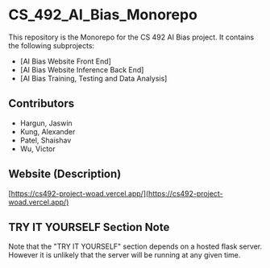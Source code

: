 # CS_492_AI_Bias_Monorepo

This repository is the Monorepo for the CS 492 AI Bias project. It contains the following subprojects:

- [AI Bias Website Front End]
- [AI Bias Website Inference Back End]
- [AI Bias Training, Testing and Data Analysis]

## Contributors

- Hargun, Jaswin
- Kung, Alexander
- Patel, Shaishav
- Wu, Victor

## Website (Description)

[https://cs492-project-woad.vercel.app/](https://cs492-project-woad.vercel.app/)

## TRY IT YOURSELF Section Note

Note that the "TRY IT YOURSELF" section depends on a hosted flask server. However it is unlikely that the server will be running at any given time.
